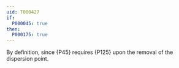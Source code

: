 ```yaml
---
uid: T000427
if:
  P000045: true
then:
  P000175: true
---
```


By definition, since {P45} requires {P125} upon the removal of the dispersion point.
